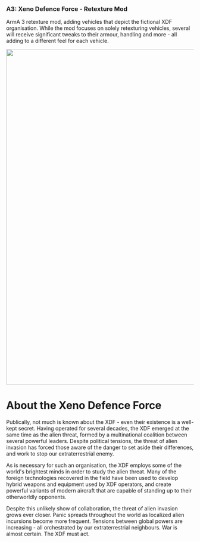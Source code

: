 ### A3: Xeno Defence Force - Retexture Mod
ArmA 3 retexture mod, adding vehicles that depict the fictional XDF organisation. While the mod focuses on solely retexturing vehicles, several will receive significant tweaks to their armour, handling and more - all adding to a different feel for each vehicle.

<p align="center"><img src="https://github.com/user-attachments/assets/9fa16f8f-22b7-4e81-81a9-d96ba6322e6f" width="900"></p>

# About the Xeno Defence Force
Publically, not much is known about the XDF - even their existence is a well-kept secret. Having operated for several decades, the XDF emerged at the same time as the alien threat, formed by a multinational coalition between several powerful leaders. Despite political tensions, the threat of alien invasion has forced those aware of the danger to set aside their differences, and work to stop our extraterrestrial enemy.

As is necessary for such an organisation, the XDF employs some of the world's brightest minds in order to study the alien threat. Many of the foreign technologies recovered in the field have been used to develop hybrid weapons and equipment used by XDF operators, and create powerful variants of modern aircraft that are capable of standing up to their otherworldly opponents.

Despite this unlikely show of collaboration, the threat of alien invasion grows ever closer. Panic spreads throughout the world as localized alien incursions become more frequent. Tensions between global powers are increasing - all orchestrated by our extraterrestrial neighbours. War is almost certain. The XDF must act.
